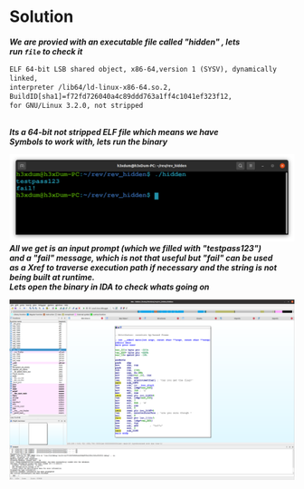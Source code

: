 # Solution


___We are provied with an executable file called "hidden" , lets  
run  `file` to check it___

```
ELF 64-bit LSB shared object, x86-64,version 1 (SYSV), dynamically linked,
interpreter /lib64/ld-linux-x86-64.so.2, BuildID[sha1]=f72fd726040a4c89ddd763a1ff4c1041ef323f12, 
for GNU/Linux 3.2.0, not stripped
```
&nbsp;  
___Its a 64-bit not stripped ELF file which means we have  
Symbols to work with, lets run the binary___  

![./hidden](./screenshots/hidden_run.png)     
___All we get is an input prompt (which we filled with "testpass123")  
and a "fail" message, which is not that useful but "fail" can be used  
as a Xref to traverse execution path if necessary and the string is not being built at runtime.  
Lets open the binary in IDA to check whats going on___  

![disass_main](./screenshots/hidden_main.png)